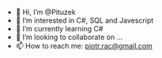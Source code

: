 - 👋 Hi, I’m @Pituzek
- 👀 I’m interested in C#, SQL and Javescript
- 🌱 I’m currently learning C#
- 💞️ I’m looking to collaborate on ...
- 📫 How to reach me: piotr.rac@gmail.com

<!---
Pituzek/Pituzek is a ✨ special ✨ repository because its `README.md` (this file) appears on your GitHub profile.
You can click the Preview link to take a look at your changes.
--->
